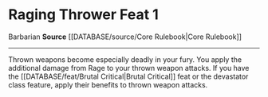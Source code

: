 ﻿---
feat: Raging Thrower
id: '133'
level: '1'
name: Raging Thrower
rarity: Common
source: '[[DATABASE/source/Core Rulebook|Core Rulebook]]'
trait:
- '[[DATABASE/trait/Barbarian|Barbarian]]'
type: Feat

---
# Raging Thrower <span class="item-type">Feat 1</span>

<span class="item-trait">Barbarian</span>
**Source** [[DATABASE/source/Core Rulebook|Core Rulebook]]

---
Thrown weapons become especially deadly in your fury. You apply the additional damage from Rage to your thrown weapon attacks. If you have the [[DATABASE/feat/Brutal Critical|Brutal Critical]] feat or the devastator class feature, apply their benefits to thrown weapon attacks.